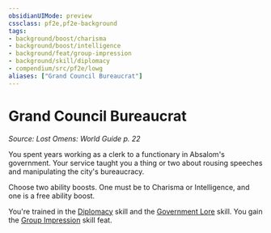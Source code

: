 ```yaml
---
obsidianUIMode: preview
cssclass: pf2e,pf2e-background
tags:
- background/boost/charisma
- background/boost/intelligence
- background/feat/group-impression
- background/skill/diplomacy
- compendium/src/pf2e/lowg
aliases: ["Grand Council Bureaucrat"]
---
```

# Grand Council Bureaucrat
*Source: Lost Omens: World Guide p. 22*  

You spent years working as a clerk to a functionary in Absalom's government. Your service taught you a thing or two about rousing speeches and manipulating the city's bureaucracy.

Choose two ability boosts. One must be to Charisma or Intelligence, and one is a free ability boost.

You're trained in the [Diplomacy](/compendium/skills.md#Diplomacy) skill and the [Government Lore](/compendium/skills.md#Lore) skill. You gain the [Group Impression](/compendium/feats/group-impression.md) skill feat.